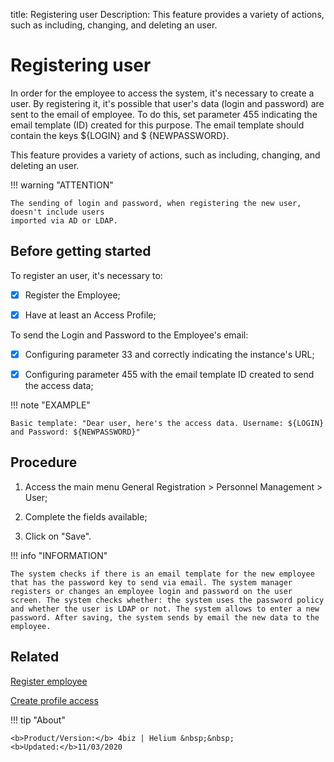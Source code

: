 title: Registering user
Description: This feature provides a variety of actions, such as including, changing, and deleting an user. 
# Registering user

In order for the employee to access the system, it's necessary to create a user. By registering it, it's possible that user's data (login and password) are sent to the email of employee. To do this, set parameter 455 indicating the email template (ID) created for this purpose. The email template should contain the keys ${LOGIN} and $ {NEWPASSWORD}.

This feature provides a variety of actions, such as including, changing, and deleting an user.

!!! warning "ATTENTION"

    The sending of login and password, when registering the new user, doesn't include users 
    imported via AD or LDAP.

## Before getting started

To register an user, it's necessary to:

- [X] Register the Employee;

- [X] Have at least an Access Profile;

To send the Login and Password to the Employee's email:

- [X] Configuring parameter 33 and correctly indicating the instance's URL;

- [X] Configuring parameter 455 with the email template ID created to send the access data;

!!! note "EXAMPLE"

    Basic template: "Dear user, here's the access data. Username: ${LOGIN} and Password: ${NEWPASSWORD}"

## Procedure

1.  Access the main menu General Registration \> Personnel Management \> User;

2.  Complete the fields available;

3.  Click on "Save".

!!! info "INFORMATION"

    The system checks if there is an email template for the new employee that has the password key to send via email. The system manager registers or changes an employee login and password on the user screen. The system checks whether: the system uses the password policy and whether the user is LDAP or not. The system allows to enter a new password. After saving, the system sends by email the new data to the employee.


Related
-----------

[Register employee](/en-us/4biz-helium/initial-settings/access-settings/user/register-employee.html)

[Create profile access](/en-us/4biz-helium/initial-settings/access-settings/profile/create-profile-access.html)

!!! tip "About"

    <b>Product/Version:</b> 4biz | Helium &nbsp;&nbsp;
    <b>Updated:</b>11/03/2020


